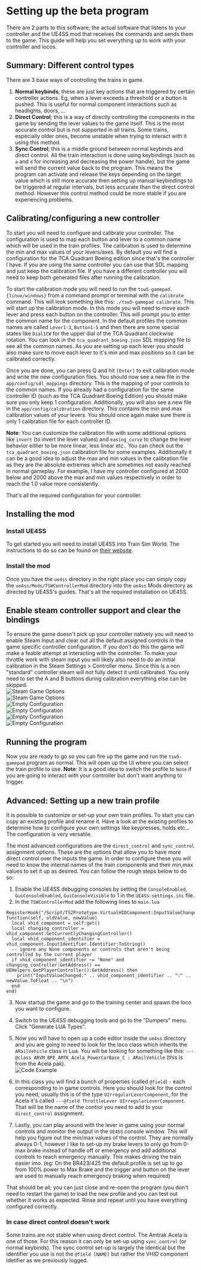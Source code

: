 # Setting up the beta program

There are 2 parts to this software; the actual software that listens to your controller and the UE4SS mod that receives the commands and sends them to the game. This guide will help you set everything up to work with your controller and locos.

## Summary: Different control types
There are 3 base ways of controlling the trains in game.
1. **Normal keybinds**; these are just key actions that are triggered by certain controller actions. Eg, when a lever exceeds a threshold or a button is pushed. This is useful for normal component interactions such as headlights, doors, ...
2. **Direct Control**; this is a way of directly controlling the components in the game by sending the lever values to the game itself. This is the most accurate control but is not supported in all trains. Some trains, especially older ones, become unstable when trying to interact with it using this method.
3. **Sync Control**; this is a middle ground between normal keybinds and direct control. All the train interaction is done using keybindings (such as `a` and `d` for increasing and decreasing the power handle), but the game will send the current value back to the program. This means the program can activate and release the keys depending on the target value which is still more accurate then setting up manual keybindings to be triggered at regular intervals, but less accurate than the direct control method. However this control method could be more stable if you are experiencing problems.

## Calibrating/configuring a new controller

To start you will need to configure and calibrate your controller. The configuration is used to map each button and lever to a common name which will be used in the train profiles. The calibration is used to determine the min and max values of your levers/axes. By default you will find a configuration for the TCA Quadrant Boeing edition since that's the controller I have. If you are using the same controller you can use that SDL mapping and just keep the calibration file. If you have a different controller you will need to keep both generated files after running the calibration.

To start the calibration mode you will need to run the `tsw5-gamepad.{linux/windows}` from a command prompt or terminal with the `calibrate` command. This will look something like this: `./tsw5-gamepad calibrate`. This will start up the calibration mode. In this mode you will need to move each lever and press each button on the controller. This will prompt you to enter the common name for the component. In the default profiles the common names are called `Lever1-3`, `Button1-5` and then there are some special states like `Dial1CW` for the upper dial of the TCA Quadrant clockwise rotation. You can look in the `tca_quadrant_boeing.json` SDL mapping file to see all the common names. As you are setting up each lever you should also make sure to move each lever to it's min and max positions so it can be calibrated correctly.

Once you are done, you can press Q and hit `[Enter]` to exit calibration mode and write the new configuration files. You should now see a new file in the `app/config/sdl_mappings` directory. This is the mapping of your controls to the common names. If you already had a configuration for the same controller ID (such as the TCA Quadrant Boeing Edition) you should make sure you only keep 1 configuration. Additionally, you will also see a new file in the `app/config/calibration` directory. This contains the min and max calibration values of your levers. You should once again make sure there is only 1 calibration file for each controller ID.

**Note**: You can customize the calibration file with some additional options like `invert` (to invert the lever values) and `easing_curve` to change the lever behavior either to be more linear, less linear etc.. You can check out the `tca_quadrant_boeing.json` calibration file for some examples. Additionally it can be a good idea to adjust the max and min values in the calibration file as they are the absolute extremes which are sometimes not easily reached in normal gameplay. For example, I have my controller configured at 2000 below and 2000 above the max and min values respectively in order to reach the 1.0 value more consistently.

That's all the required configuration for your controller.

## Installing the mod

### Install UE4SS

To get started you will need to install UE4SS into Train Sim World. The instructions to do so can be found on [their website](https://docs.ue4ss.com/dev/installation-guide.html).

### Install the mod

Once you have the `ue4ss` directory in the right place you can simply copy the `ue4ss/Mods/TSWControllerMod` directory into the `ue4ss` Mods directory as directed by UE4SS's guides. That's all the required installation on UE4SS.

## Enable steam controller support and clear the bindings

To ensure the game doesn't pick up your controller natively you will need to enable Steam Input and clear out all the default assigned controls in the game specific controller configuration. If you don't do this the game will make a feable attempt at interacting with the controller. To make your throttle work with steam input you will likely also need to do an initial calibration in the Steam Settings > Controller menu. Since this is a non "standard" controller steam will not fully detect it until calibrated. You only need to set the A and B buttons during calibration everything else can be skipped.   
![Steam Game Options](https://i.ibb.co/Dfvj9WSB/Screenshot-from-2025-02-10-07-56-09.png)  
![Steam Game Options](https://i.ibb.co/YBdkZ74V/Screenshot-from-2025-02-09-22-11-04.png)  
![Empty Configuration](https://i.ibb.co/DPF6P3GM/Screenshot-from-2025-02-09-22-11-40.png)  
![Empty Configuration](https://i.ibb.co/0Rh3kLnV/Screenshot-from-2025-02-09-22-11-52.png)  
![Empty Configuration](https://i.ibb.co/rGTFTpn4/Screenshot-from-2025-02-09-22-11-55.png)  
![Empty Configuration](https://i.ibb.co/3yrXxCvf/Screenshot-from-2025-02-09-22-11-57.png)

## Running the program

Now you are ready to go so you can fire up the game and run the `tsw5-gamepad` program as normal. This will open up the UI where you can select the train profile to use.
**Note**: It is a good idea to switch the profile to `None` if you are going to interact with your controller but don't want anything to trigger.

## Advanced: Setting up a new train profile

It is possible to customize or set-up your own train profiles. To start you can copy an existing profile and rename it. Have a look at the existing profiles to determine how to configure your own settings like keypresses, holds etc... The configuration is very versatile.

The most advanced configurations are the `direct_control` and `sync_control` assignment options. These are the options that allow you to have more direct control over the inputs the game. In order to configure these you will need to know the internal names of the train components and their min,max values to set it up as desired. You can follow the rough steps below to do so:

1. Enable the UE4SS debugging consoles by setting the `ConsoleEnabled`, `GuiConsoleEnabled`, `GuiConsoleVisible` to 1 in the `UE4SS-settings.ini` file.
2. In the `TSWControllerMod` add the following lines to `main.lua`

```
RegisterHook("/Script/TS2Prototype.VirtualHIDComponent:InputValueChanged", function(self, oldValue, newValue)
  local vhid_component = self:get()
  local changing_controller = vhid_component:GetCurrentlyChangingController()
  local vhid_component_identifier = vhid_component.InputIdentifier.Identifier:ToString()
  -- ignore any None components or controls that aren't being controlled by the current player
  if vhid_component_identifier ~= "None" and changing_controller:GetAddress() == UEHelpers.GetPlayerController():GetAddress() then
    print("InputValueChanged:" .. vhid_component_identifier .. ":" .. newValue.ToFloat .. "\n")
  end
end)
```

3. Now startup the game and go to the training center and spawn the loco you want to configure.

4. Switch to the UE4SS debugging tools and go to the "Dumpers" menu. Click "Generate LUA Types".

5. Now you will have to open up a code editor inside the `ue4ss` directory and you are going to need to look for the loco class which inherits the `ARailVehicle` class in Lua. You will be looking for something like this: `---@class ARVM_BPE_AMTK_Acela_PowerCarBase_C : ARailVehicle` (this is from the Acela pak).  
![Code Example](https://i.ibb.co/zVzXMNkc/Screenshot-from-2025-02-09-22-23-30.png)  

6. In this class you will find a bunch of properties (called `@field`) - each corresponding to in game controls. Here you should look for the control you need; usually this is of the type `UIrregularLeverComponent`, for the Acela it's called `---@field ThrottleLever UIrregularLeverComponent`. That will be the name of the control you need to add to your `direct_control` assignment.

7. Lastly, you can play around with the lever in game using your normal controls and monitor the output in the `UE4SS` console window. This will help you figure out the min/max values of the control. They are normally always 0-1, however I like to set-up my brake levers to only go from 0-max brake instead of handle off or emergency and add additional controls to reach emergency manually. This makes driving the train easier imo. (eg: On the BR423/425 the default profile is set up to go from 100% power to Max Brake and the trigger and button on the lever are used to manually reach emergency braking when required)

That should be all; you can just close and re-open the program (you don't need to restart the game) to load the new profile and you can test out whether it works as expected. Rinse and repeat until you have everything configured correctly.

### In case direct control doesn't work
Some trains are not stable when using direct control. The Amtrak Acela is one of those. For this reason it can only be set-up using `sync_control` (or normal keybinds). The sync control set-up is largely the identical but the identifier you use is not the `@field [NAME]` but rather the VHID component idetifier as we previously logged.
